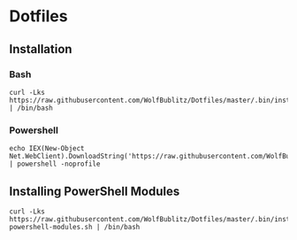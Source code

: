 # Dotfiles

## Installation

### Bash

```shell
curl -Lks https://raw.githubusercontent.com/WolfBublitz/Dotfiles/master/.bin/install.sh | /bin/bash
```

### Powershell

```shell
echo IEX(New-Object Net.WebClient).DownloadString('https://raw.githubusercontent.com/WolfBublitz/Dotfiles/master/.bin/install.ps1') | powershell -noprofile
```

## Installing PowerShell Modules

```shell
curl -Lks https://raw.githubusercontent.com/WolfBublitz/Dotfiles/master/.bin/install-powershell-modules.sh | /bin/bash
```
